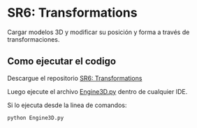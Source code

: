 # SR6: Transformations

Cargar modelos 3D y modificar su posición y forma a través de transformaciones.

## Como ejecutar el codigo

Descargue el repositorio [SR6: Transformations](https://github.com/juanferdeleon/SR6-Transformations)

Luego ejecute el archivo [Engine3D.py](/Engine3D.py) dentro de cualquier IDE.

Si lo ejecuta desde la linea de comandos:

```bash
python Engine3D.py
```
